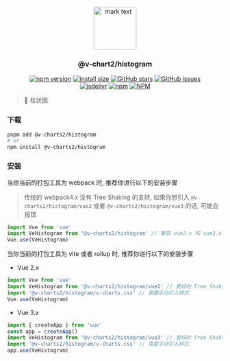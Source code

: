 <p align="center">
<img src="https://raw.githubusercontent.com/denaro-org/v-charts2/main/docs/.vuepress/public/favicon.ico" alt="mark text" width="100" height="100">
</p>

<h3 align="center">@v-chart2/histogram</h3>

<p align="center">
  <a href="https://www.npmjs.com/package/@v-charts2/histogram" target="_blank"><img alt="npm version" src="https://img.shields.io/npm/v/@v-charts2/histogram"></a>
  <a href="https://packagephobia.com/result?p=@v-charts2/histogram" target="_blank"><img alt="install size" src="https://packagephobia.now.sh/badge?p=@v-charts2/histogram"></a>
  <a href="https://github.com/denaro-org/v-charts2/stargazers" target="_blank"><img alt="GitHub stars" src="https://img.shields.io/github/stars/denaro-org/v-charts2"></a>
  <a href="https://github.com/denaro-org/v-charts2/issues" target="_blank"><img alt="GitHub issues" src="https://img.shields.io/github/issues/denaro-org/v-charts2"></a>
  <br />
  <a href="https://www.jsdelivr.com/package/npm/@v-charts2/histogram" target="_blank"><img alt="jsdelivr" src="https://data.jsdelivr.com/v1/package/npm/@v-charts2/histogram/badge"></a>
  <a href="https://www.npmjs.com/package/@v-charts2/histogram" target="_blank"><img alt="npm" src="https://img.shields.io/node/v/@v-charts2/histogram"></a>
  <a href="https://github.com/denaro-org/v-charts2/blob/main/LICENSE" target="_blank"><img alt="NPM" src="https://img.shields.io/npm/l/@v-charts2/histogram"></a>
</p>

> :tada: 柱状图

### 下载

```bash
pnpm add @v-charts2/histogram
# or
npm install @v-charts2/histogram
```

### 安装

当你当前的打包工具为 webpack 时, 推荐你进行以下的安装步骤

> 传统的 webpack4.x 没有 Tree Shaking 的支持, 如果你想引入 `@v-charts2/histogram/vue2` 或者 `@v-charts2/histogram/vue3` 的话, 可能会报错

```javascript
import Vue from 'vue'
import VeHistogram from '@v-charts2/histogram' // 兼容 vue2.x 和 vue3.x 的支持, 将会自动加载支持 vue2.x 的支持包或者支持 vue3.x 的支持包
Vue.use(VeHistogram)
```

当你当前的打包工具为 vite 或者 rollup 时, 推荐你进行以下的安装步骤

- Vue 2.x

```javascript
import Vue from 'vue'
import VeHistogram from '@v-charts2/histogram/vue2' // 更好的 Tree Shaking 推荐引入 vue2.x 的专属支持包
import '@v-charts2/histogram/v-charts.css' // 需要手动引入样式
Vue.use(VeHistogram)
```

- Vue 3.x

```javascript
import { createApp } from 'vue'
const app = createApp()
import VeHistogram from '@v-charts2/histogram/vue3' // 更好的 Tree Shaking 推荐引入 vue3.x 的专属支持包
import '@v-charts2/histogram/v-charts.css' // 需要手动引入样式
app.use(VeHistogram)
```
